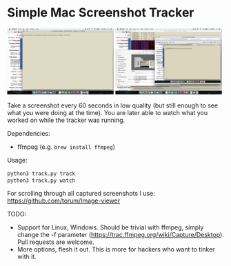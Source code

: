 # Simple Mac Screenshot Tracker

<p float="left">
  <img src=".github/screen1.png" width="49%" />
  <img src=".github/screen2.png" width="49%" /> 
</p>

Take a screenshot every 60 seconds in low quality (but still enough to see what you were doing at the time).
You are later able to watch what you worked on while the tracker was running.

Dependencies:
* ffmpeg (e.g. `brew install ffmpeg`)

Usage:
```
python3 track.py track
python3 track.py watch
```

For scrolling through all captured screenshots I use: https://github.com/torum/Image-viewer

TODO:
* Support for Linux, Windows. Should be trivial with ffmpeg, simply change the -f parameter (https://trac.ffmpeg.org/wiki/Capture/Desktop). Pull requests are welcome.
* More options, flesh it out. This is more for hackers who want to tinker with it.
